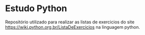 # Estudo Python
 Repositório utilizado para realizar as listas de exercicios do site https://wiki.python.org.br/ListaDeExercicios na linguagem python.
